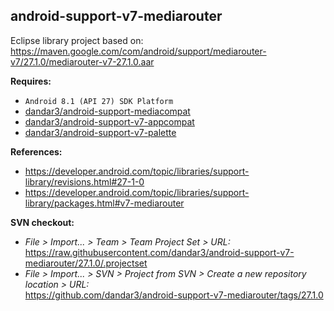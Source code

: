 ## android-support-v7-mediarouter

Eclipse library project based on:<br/>
https://maven.google.com/com/android/support/mediarouter-v7/27.1.0/mediarouter-v7-27.1.0.aar

**Requires:**
- `Android 8.1 (API 27) SDK Platform`
- [dandar3/android-support-mediacompat](https://github.com/dandar3/android-support-mediacompat/tree/27.1.0)
- [dandar3/android-support-v7-appcompat](https://github.com/dandar3/android-support-v7-appcompat/tree/27.1.0)
- [dandar3/android-support-v7-palette](https://github.com/dandar3/android-support-v7-palette/tree/27.1.0)

**References:**
- https://developer.android.com/topic/libraries/support-library/revisions.html#27-1-0
- https://developer.android.com/topic/libraries/support-library/packages.html#v7-mediarouter

**SVN checkout:**
- _File > Import... > Team > Team Project Set > URL:_<br/>
  https://raw.githubusercontent.com/dandar3/android-support-v7-mediarouter/27.1.0/.projectset
- _File > Import... > SVN > Project from SVN > Create a new repository location > URL:_<br/>
  https://github.com/dandar3/android-support-v7-mediarouter/tags/27.1.0